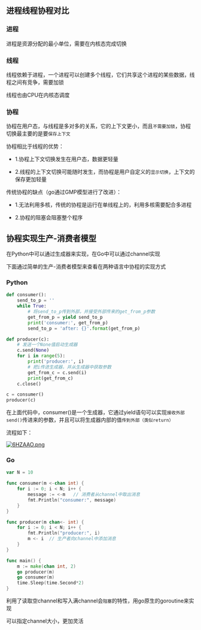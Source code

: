 ## 进程线程协程对比

### 进程

进程是资源分配的最小单位，需要在内核态完成切换

### 线程

线程依赖于进程，一个进程可以创建多个线程，它们共享这个进程的某些数据，线程之间有竞争，需要加锁

线程也由CPU在内核态调度

### 协程

协程在用户态，与线程是多对多的关系，它的上下文更小，而且`不需要加锁`，协程切换最主要的是要`保存上下文`

协程相比于线程的优势：

- 1.协程上下文切换发生在用户态，数据更轻量

- 2.线程的上下文切换可能随时发生，而协程是用户自定义的`显示切换`，上下文的保存更加轻量

传统协程的缺点（go通过GMP模型进行了改进）：

- 1.无法利用多核，传统的协程是运行在单线程上的，利用多核需要配合多进程

- 2.协程的阻塞会阻塞整个程序

## 协程实现生产-消费者模型

在Python中可以通过生成器来实现，在Go中可以通过channel实现

下面通过简单的生产-消费者模型来查看在两种语言中协程的实现方式

### Python

```python
def consumer():
    send_to_p = ''
    while True:
        # 将send_to_p传到外部，并接受外部传来的get_from_p参数
        get_from_p = yield send_to_p
        print('consumer:', get_from_p)
        send_to_p = 'after: {}'.format(get_from_p)

def producer(c):
    # 发送一个None值启动生成器
    c.send(None)
    for i in range(5):
        print('producer:', i)
        # 把i传进生成器，并从生成器中获取参数
        get_from_c = c.send(i)
        print(get_from_c)
    c.close()

c = consumer()
producer(c)
```

在上面代码中，consumer()是一个生成器，它通过yield语句可以实现`接收外部send()`传进来的参数，并且可以将生成器内部的值`传到外部（类似return）`

流程如下：

[![6HZAAO.png](https://z3.ax1x.com/2021/03/23/6HZAAO.png)](https://imgtu.com/i/6HZAAO)

### Go

```go
var N = 10

func consumer(m <-chan int) {
	for i := 0; i < N; i++ {
		message := <-m   // 消费者从channel中取出消息
		fmt.Println("consumer:", message)
	}
}

func producer(m chan<- int) {
	for i := 0; i < N; i++ {
		fmt.Println("producer:", i)
		m <- i  // 生产者向channel中添加消息
	}
}

func main() {
	m := make(chan int, 2)
	go producer(m)
	go consumer(m)
	time.Sleep(time.Second*2)
}
```

利用了读取空channel和写入满channel会`阻塞`的特性，用go原生的goroutine来实现

可以指定channel大小，更加灵活
